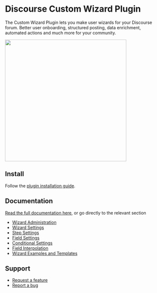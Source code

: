 # Discourse Custom Wizard Plugin

The Custom Wizard Plugin lets you make user wizards for your Discourse forum. Better user onboarding, structured posting, data enrichment, automated actions and much more for your community.

<img src="https://camo.githubusercontent.com/593432f1fc9658ffca104065668cc88fa21dffcd3002cb78ffd50c71f33a2523/68747470733a2f2f706176696c696f6e2d6173736574732e6e7963332e63646e2e6469676974616c6f6365616e7370616365732e636f6d2f706c7567696e732f77697a6172642d7265706f7369746f72792d62616e6e65722e706e67" alt="" data-canonical-src="https://pavilion-assets.nyc3.cdn.digitaloceanspaces.com/plugins/wizard-repository-banner.png" style="max-width: 100%;" width="400">

## Install

Follow the [plugin installation guide](https://meta.discourse.org/t/install-a-plugin/19157).

## Documentation

[Read the full documentation here](https://thepavilion.io/c/knowledge/discourse/custom-wizard/118), or go directly to the relevant section

- [Wizard Administration](https://thepavilion.io/t/wizard-administration/2818)
- [Wizard Settings](https://thepavilion.io/t/wizard-settings/2807/2)
- [Step Settings](https://thepavilion.io/t/step-settings/2808/2)
- [Field Settings](https://thepavilion.io/t/field-settings/2809/2)
- [Conditional Settings](https://thepavilion.io/t/conditional-settings/2811/2)
- [Field Interpolation](https://thepavilion.io/t/field-interpolation/2830)
- [Wizard Examples and Templates](https://thepavilion.io/t/wizard-examples-and-templates/3192)

## Support

- [Request a feature](https://thepavilion.io/w/feature-request)
- [Report a bug](https://thepavilion.io/w/bug-report)
